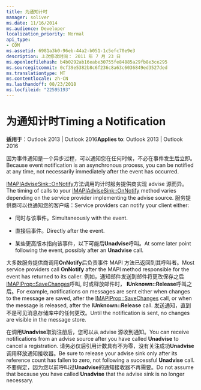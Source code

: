 ```yaml
---
title: 为通知计时
manager: soliver
ms.date: 11/16/2014
ms.audience: Developer
localization_priority: Normal
api_type:
- COM
ms.assetid: 6981a3b0-96eb-44a2-b051-1c5efc70e9e3
description: 上次修改时间： 2011 年 7 月 23 日
ms.openlocfilehash: b4b0292ab16eabe30755fe84885a29fb8e3ce295
ms.sourcegitcommit: 0cf39e5382b8c6f236c8a63c6036849ed3527ded
ms.translationtype: MT
ms.contentlocale: zh-CN
ms.lasthandoff: 08/23/2018
ms.locfileid: "22595193"
---
```

# <a name="timing-a-notification"></a><span data-ttu-id="03809-103">为通知计时</span><span class="sxs-lookup"><span data-stu-id="03809-103">Timing a Notification</span></span>

  
  
<span data-ttu-id="03809-104">**适用于**：Outlook 2013 | Outlook 2016</span><span class="sxs-lookup"><span data-stu-id="03809-104">**Applies to**: Outlook 2013 | Outlook 2016</span></span> 
  
<span data-ttu-id="03809-105">因为事件通知是一个异步过程，可以通知您在任何时候，不必在事件发生后立即。</span><span class="sxs-lookup"><span data-stu-id="03809-105">Because event notification is an asynchronous process, you can be notified at any time, not necessarily immediately after the event has occurred.</span></span>
  
 <span data-ttu-id="03809-106">[IMAPIAdviseSink::OnNotify](imapiadvisesink-onnotify.md)方法调用的计时服务提供商实现 advise 源而异。</span><span class="sxs-lookup"><span data-stu-id="03809-106">The timing of calls to your [IMAPIAdviseSink::OnNotify](imapiadvisesink-onnotify.md) method varies depending on the service provider implementing the advise source.</span></span> <span data-ttu-id="03809-107">服务提供商可以也通知您的客户端：</span><span class="sxs-lookup"><span data-stu-id="03809-107">Service providers can notify your client either:</span></span> 
  
- <span data-ttu-id="03809-108">同时与该事件。</span><span class="sxs-lookup"><span data-stu-id="03809-108">Simultaneously with the event.</span></span>
    
- <span data-ttu-id="03809-109">直接后事件。</span><span class="sxs-lookup"><span data-stu-id="03809-109">Directly after the event.</span></span>
    
- <span data-ttu-id="03809-110">某些更高版本指向该事件，以下可能后**Unadvise**呼叫。</span><span class="sxs-lookup"><span data-stu-id="03809-110">At some later point following the event, possibly after an **Unadvise** call.</span></span> 
    
<span data-ttu-id="03809-111">大多数服务提供商调用**OnNotify**后负责事件 MAPI 方法已返回到其呼叫者。</span><span class="sxs-lookup"><span data-stu-id="03809-111">Most service providers call **OnNotify** after the MAPI method responsible for the event has returned to its caller.</span></span> <span data-ttu-id="03809-112">例如，通知邮件发送到邮件将更改保存之后[IMAPIProp::SaveChanges](imapiprop-savechanges.md)呼叫, 时或释放邮件时， **IUnknown::Release**呼叫之后。</span><span class="sxs-lookup"><span data-stu-id="03809-112">For example, notifications on messages are sent either when changes to the message are saved, after the [IMAPIProp::SaveChanges](imapiprop-savechanges.md) call, or when the message is released, after the **IUnknown::Release** call.</span></span> <span data-ttu-id="03809-113">发送通知，直到不是可见消息存储库中的任何更改。</span><span class="sxs-lookup"><span data-stu-id="03809-113">Until the notification is sent, no changes are visible in the message store.</span></span> 
  
<span data-ttu-id="03809-114">在调用**Unadvise**取消注册后，您可以从 advise 源收到通知。</span><span class="sxs-lookup"><span data-stu-id="03809-114">You can receive notifications from an advise source after you have called **Unadvise** to cancel a registration.</span></span> <span data-ttu-id="03809-115">请务必仅后引用计数具有不为零，没有关注成功**Unadvise**调用释放通知接收器。</span><span class="sxs-lookup"><span data-stu-id="03809-115">Be sure to release your advise sink only after its reference count has fallen to zero, not following a successful **Unadvise** call.</span></span> <span data-ttu-id="03809-116">不要假定，因为您以前呼叫过**Unadvise**的通知接收器不再需要。</span><span class="sxs-lookup"><span data-stu-id="03809-116">Do not assume that because you have called **Unadvise** that the advise sink is no longer necessary.</span></span> 
  

